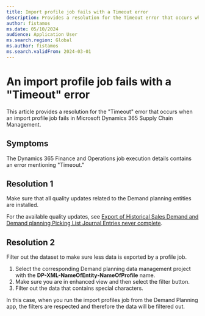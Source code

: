 ```yaml
---
title: Import profile job fails with a Timeout error
description: Provides a resolution for the Timeout error that occurs when an import profile job fails in Microsoft Dynamics 365 Supply Chain Management.
author: fistamos
ms.date: 05/10/2024
audience: Application User
ms.search.region: Global
ms.author: fistamos
ms.search.validFrom: 2024-03-01
---
```

#  An import profile job fails with a "Timeout" error

This article provides a resolution for the "Timeout" error that occurs when an import profile job fails in Microsoft Dynamics 365 Supply Chain Management.

## Symptoms

The Dynamics 365 Finance and Operations job execution details contains an error mentioning "Timeout."

## Resolution 1

Make sure that all quality updates related to the Demand planning entities are installed.

For the available quality updates, see [Export of Historical Sales Demand and Demand planning Picking List Journal Entries never complete](https://fix.lcs.dynamics.com/Issue/Details?kb=0&bugId=900476&dbType=3&qc=88596efab831d21cd42a8cb8c261bd5bbc1e4b0bb4599458dbfce8a775d5c8da).

## Resolution 2

Filter out the dataset to make sure less data is exported by a profile job.

1. Select the corresponding Demand planning data management project with the **DP-XML-NameOfEntity-NameOfProfile** name.
2. Make sure you are in enhanced view and then select the filter button.
3. Filter out the data that contains special characters.

In this case, when you run the import profiles job from the Demand Planning app, the filters are respected and therefore the data will be filtered out.
